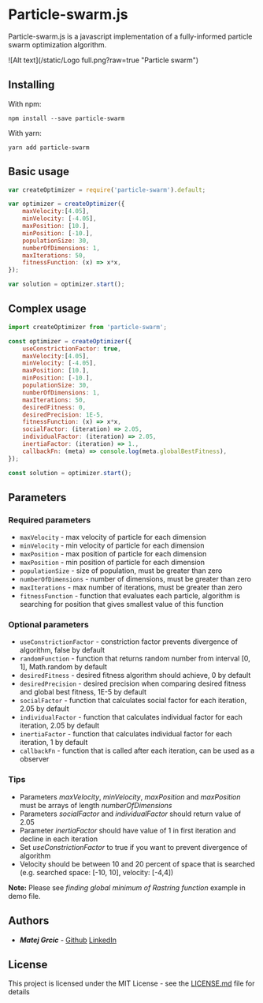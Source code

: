 # Particle-swarm.js
Particle-swarm.js is a javascript implementation of a fully-informed particle swarm optimization algorithm.

![Alt text](/static/Logo full.png?raw=true "Particle swarm")
## Installing

With npm:

```
npm install --save particle-swarm
```

With yarn:

```
yarn add particle-swarm
```

## Basic usage

```javascript
var createOptimizer = require('particle-swarm').default;

var optimizer = createOptimizer({
    maxVelocity:[4.05],
    minVelocity: [-4.05],
    maxPosition: [10.],
    minPosition: [-10.],
    populationSize: 30,
    numberOfDimensions: 1,
    maxIterations: 50,
    fitnessFunction: (x) => x*x,
});

var solution = optimizer.start();
```


## Complex usage

```javascript
import createOptimizer from 'particle-swarm';

const optimizer = createOptimizer({
    useConstrictionFactor: true,
    maxVelocity:[4.05],
    minVelocity: [-4.05],
    maxPosition: [10.],
    minPosition: [-10.],
    populationSize: 30,
    numberOfDimensions: 1,
    maxIterations: 50,
    desiredFitness: 0,
    desiredPrecision: 1E-5,
    fitnessFunction: (x) => x*x,
    socialFactor: (iteration) => 2.05,
    individualFactor: (iteration) => 2.05,
    inertiaFactor: (iteration) => 1.,
    callbackFn: (meta) => console.log(meta.globalBestFitness),
});

const solution = optimizer.start();
```

## Parameters

### Required parameters

* ```maxVelocity``` - max velocity of particle for each dimension
* ```minVelocity``` - min velocity of particle for each dimension
* ```maxPosition``` - max position of particle for each dimension
* ```maxPosition``` - min position of particle for each dimension
* ```populationSize``` - size of population, must be greater than zero
* ```numberOfDimensions``` - number of dimensions, must be greater than zero
* ```maxIterations``` - max number of iterations, must be greater than zero
* ```fitnessFunction``` - function that evaluates each particle, algorithm is searching for position that gives smallest value of this function


### Optional parameters

* ```useConstrictionFactor``` - constriction factor prevents divergence of algorithm, false by default
* ```randomFunction``` - function that returns random number from interval [0, 1], Math.random by default
* ```desiredFitness``` - desired fitness algorithm should achieve, 0 by default
* ```desiredPrecision``` - desired precision when comparing desired fitness and global best fitness, 1E-5 by default
* ```socialFactor``` - function that calculates social factor for each iteration, 2.05 by default
* ```individualFactor``` - function that calculates individual factor for each iteration, 2.05 by default
* ```inertiaFactor``` - function that calculates individual factor for each iteration, 1 by default
* ```callbackFn``` - function that is called after each iteration, can be used as a observer

### Tips

* Parameters _maxVelocity_, _minVelocity_, _maxPosition_ and _maxPosition_ must be arrays of length _numberOfDimensions_
* Parameters _socialFactor_ and _individualFactor_ should return value of 2.05
* Parameter _inertiaFactor_ should have value of 1 in first iteration and decline in each iteration
* Set _useConstrictionFactor_ to true if you want to prevent divergence of algorithm
* Velocity should be between 10 and 20 percent of space that is searched (e.g. searched space: [-10, 10], velocity: [-4,4])

**Note:** Please see _finding global minimum of Rastring function_ example in demo file.

## Authors

* **_Matej Grcic_** - [Github](https://github.com/matejgrcic) [LinkedIn](https://www.linkedin.com/in/matej-grcic/)

## License

This project is licensed under the MIT License - see the [LICENSE.md](LICENSE.md) file for details

